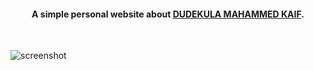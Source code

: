 

<h4 align="center">A simple personal website about <a href="http://gregsithole.com" target="_blank">DUDEKULA MAHAMMED KAIF</a>.</h4>

<br>

![screenshot](https://github.com/GregSithole/gregsithole-react-portfolio/raw/master/src/assets/screenshot.png)

